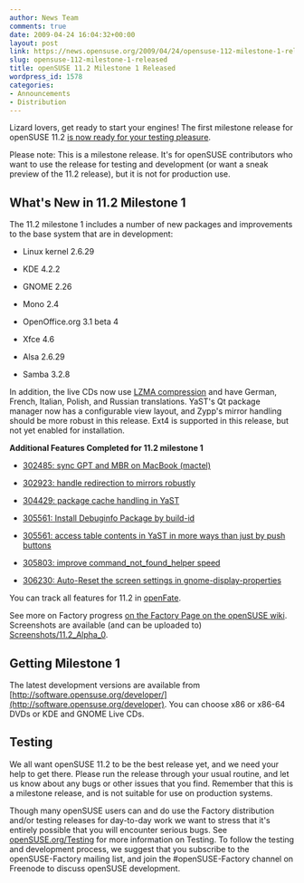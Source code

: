 ```yaml
---
author: News Team
comments: true
date: 2009-04-24 16:04:32+00:00
layout: post
link: https://news.opensuse.org/2009/04/24/opensuse-112-milestone-1-released/
slug: opensuse-112-milestone-1-released
title: openSUSE 11.2 Milestone 1 Released
wordpress_id: 1578
categories:
- Announcements
- Distribution
---
```


Lizard lovers, get ready to start your engines! The first milestone release for openSUSE 11.2 [is now ready for your testing pleasure](http://software.opensuse.org/developer).

Please note: This is a milestone release. It's for openSUSE contributors who want to use the release for testing and development (or want a sneak preview of the 11.2 release), but it is not for production use.


## What's New in 11.2 Milestone 1


The 11.2 milestone 1 includes a number of new packages and improvements to the base system that are in development:



	
  * Linux kernel 2.6.29

	
  * KDE 4.2.2

	
  * GNOME 2.26

	
  * Mono 2.4

	
  * OpenOffice.org 3.1 beta 4

	
  * Xfce 4.6

	
  * Alsa 2.6.29

	
  * Samba 3.2.8

In addition, the live CDs now use [LZMA compression](http://en.wikipedia.org/wiki/LZMA) and have German, French, Italian, Polish, and Russian translations. YaST's Qt package manager now has a configurable view layout, and Zypp's mirror handling should be more robust in this release. Ext4 is supported in this release, but not yet enabled for installation.

**Additional Features Completed for 11.2 milestone 1**
	
  * [302485: sync GPT and MBR on MacBook (mactel)](https://features.opensuse.org/302485)

	
  * [302923: handle redirection to mirrors robustly](https://features.opensuse.org/302923)

	
  * [304429: package cache handling in YaST](https://features.opensuse.org/304429)

	
  * [305561: Install Debuginfo Package by build-id](https://features.opensuse.org/305561)

	
  * [305561: access table contents in YaST in more ways than just by push buttons](https://features.opensuse.org/305680)

	
  * [305803: improve command_not_found_helper speed](https://features.opensuse.org/305803)

	
  * [306230: Auto-Reset the screen settings in gnome-display-properties](https://features.opensuse.org/306230)


You can track all features for 11.2 in [openFate](http://bit.ly/f5J5Y).

See more on Factory progress [on the Factory Page on the openSUSE wiki](http://en.opensuse.org/Factory/News). Screenshots are available (and can be uploaded to) [Screenshots/11.2_Alpha_0](http://en.opensuse.org/Screenshots/11.2_Alpha_0).


## Getting Milestone 1


The latest development versions are available from [http://software.opensuse.org/developer/](http://software.opensuse.org/developer). You can choose x86 or x86-64 DVDs or KDE and GNOME Live CDs.


## Testing


We all want openSUSE 11.2 to be the best release yet, and we need your help to get there. Please run the release through your usual routine, and let us know about any bugs or other issues that you find. Remember that this is a milestone release, and is not suitable for use on production systems.

Though many openSUSE users can and do use the Factory distribution and/or testing releases for day-to-day work we want to stress that it's entirely possible that you will encounter serious bugs. See [openSUSE.org/Testing](http://opensuse.org/Testing) for more information on Testing. To follow the testing and development process, we suggest that you subscribe to the openSUSE-Factory mailing list, and join the #openSUSE-Factory channel on Freenode to discuss openSUSE development.
